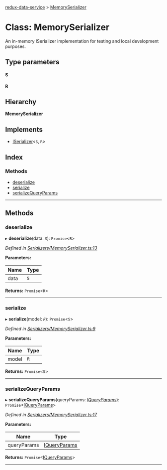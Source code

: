 [redux-data-service](../README.md) > [MemorySerializer](../classes/memoryserializer.md)

# Class: MemorySerializer

An in-memory ISerializer implementation for testing and local development purposes.

## Type parameters
#### S 
#### R 
## Hierarchy

**MemorySerializer**

## Implements

* [ISerializer](../interfaces/iserializer.md)<`S`, `R`>

## Index

### Methods

* [deserialize](memoryserializer.md#deserialize)
* [serialize](memoryserializer.md#serialize)
* [serializeQueryParams](memoryserializer.md#serializequeryparams)

---

## Methods

<a id="deserialize"></a>

###  deserialize

▸ **deserialize**(data: *`S`*): `Promise`<`R`>

*Defined in [Serializers/MemorySerializer.ts:13](https://github.com/Rediker-Software/redux-data-service/blob/ac48abe/src/Serializers/MemorySerializer.ts#L13)*

**Parameters:**

| Name | Type |
| ------ | ------ |
| data | `S` |

**Returns:** `Promise`<`R`>

___
<a id="serialize"></a>

###  serialize

▸ **serialize**(model: *`R`*): `Promise`<`S`>

*Defined in [Serializers/MemorySerializer.ts:9](https://github.com/Rediker-Software/redux-data-service/blob/ac48abe/src/Serializers/MemorySerializer.ts#L9)*

**Parameters:**

| Name | Type |
| ------ | ------ |
| model | `R` |

**Returns:** `Promise`<`S`>

___
<a id="serializequeryparams"></a>

###  serializeQueryParams

▸ **serializeQueryParams**(queryParams: *[IQueryParams](../interfaces/iqueryparams.md)*): `Promise`<[IQueryParams](../interfaces/iqueryparams.md)>

*Defined in [Serializers/MemorySerializer.ts:17](https://github.com/Rediker-Software/redux-data-service/blob/ac48abe/src/Serializers/MemorySerializer.ts#L17)*

**Parameters:**

| Name | Type |
| ------ | ------ |
| queryParams | [IQueryParams](../interfaces/iqueryparams.md) |

**Returns:** `Promise`<[IQueryParams](../interfaces/iqueryparams.md)>

___

